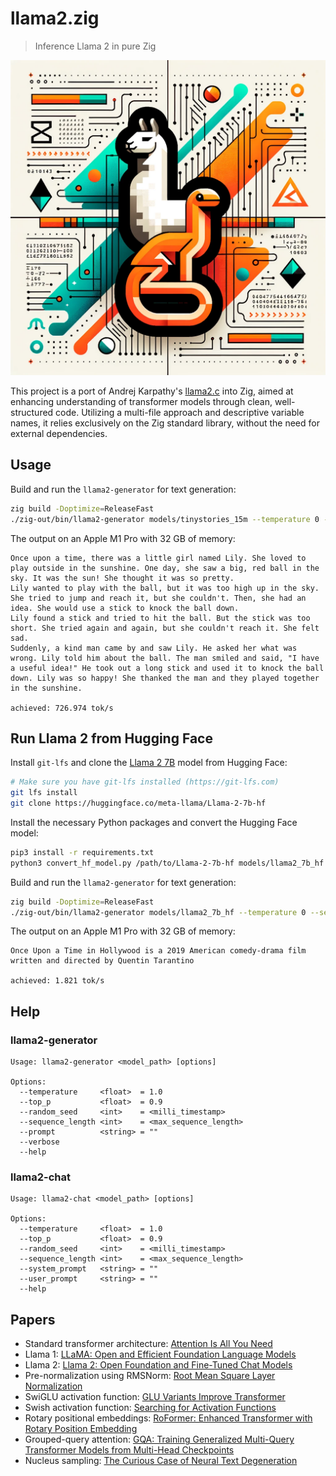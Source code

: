 # llama2.zig

> Inference Llama 2 in pure Zig

![Logo](logo.png)

This project is a port of Andrej Karpathy's [llama2.c](https://github.com/karpathy/llama2.c) into Zig, aimed at enhancing understanding of transformer models through clean, well-structured code. Utilizing a multi-file approach and descriptive variable names, it relies exclusively on the Zig standard library, without the need for external dependencies.

## Usage

Build and run the `llama2-generator` for text generation:

```sh
zig build -Doptimize=ReleaseFast
./zig-out/bin/llama2-generator models/tinystories_15m --temperature 0 --verbose
```

The output on an Apple M1 Pro with 32 GB of memory:

```
Once upon a time, there was a little girl named Lily. She loved to play outside in the sunshine. One day, she saw a big, red ball in the sky. It was the sun! She thought it was so pretty.
Lily wanted to play with the ball, but it was too high up in the sky. She tried to jump and reach it, but she couldn't. Then, she had an idea. She would use a stick to knock the ball down.
Lily found a stick and tried to hit the ball. But the stick was too short. She tried again and again, but she couldn't reach it. She felt sad.
Suddenly, a kind man came by and saw Lily. He asked her what was wrong. Lily told him about the ball. The man smiled and said, "I have a useful idea!" He took out a long stick and used it to knock the ball down. Lily was so happy! She thanked the man and they played together in the sunshine.

achieved: 726.974 tok/s
```

## Run Llama 2 from Hugging Face

Install `git-lfs` and clone the [Llama 2 7B](https://huggingface.co/meta-llama/Llama-2-7b-hf) model from Hugging Face:

```sh
# Make sure you have git-lfs installed (https://git-lfs.com)
git lfs install
git clone https://huggingface.co/meta-llama/Llama-2-7b-hf
```

Install the necessary Python packages and convert the Hugging Face model:

```sh
pip3 install -r requirements.txt
python3 convert_hf_model.py /path/to/Llama-2-7b-hf models/llama2_7b_hf
```

Build and run the `llama2-generator` for text generation:

```sh
zig build -Doptimize=ReleaseFast
./zig-out/bin/llama2-generator models/llama2_7b_hf --temperature 0 --sequence_length 28 --prompt "Once Upon a Time" --verbose
```

The output on an Apple M1 Pro with 32 GB of memory:

```
Once Upon a Time in Hollywood is a 2019 American comedy-drama film written and directed by Quentin Tarantino

achieved: 1.821 tok/s
```

## Help

### llama2-generator

```
Usage: llama2-generator <model_path> [options]

Options:
  --temperature     <float>  = 1.0
  --top_p           <float>  = 0.9
  --random_seed     <int>    = <milli_timestamp>
  --sequence_length <int>    = <max_sequence_length>
  --prompt          <string> = ""
  --verbose
  --help
```

### llama2-chat

```
Usage: llama2-chat <model_path> [options]

Options:
  --temperature     <float>  = 1.0
  --top_p           <float>  = 0.9
  --random_seed     <int>    = <milli_timestamp>
  --sequence_length <int>    = <max_sequence_length>
  --system_prompt   <string> = ""
  --user_prompt     <string> = ""
  --help
```

## Papers

- Standard transformer architecture: [Attention Is All You Need](https://arxiv.org/abs/1706.03762)
- Llama 1: [LLaMA: Open and Efficient Foundation Language Models](https://arxiv.org/abs/2302.13971)
- Llama 2: [Llama 2: Open Foundation and Fine-Tuned Chat Models](https://arxiv.org/abs/2307.09288)
- Pre-normalization using RMSNorm: [Root Mean Square Layer Normalization](https://arxiv.org/abs/1910.07467)
- SwiGLU activation function: [GLU Variants Improve Transformer](https://arxiv.org/abs/2002.05202)
- Swish activation function: [Searching for Activation Functions](https://arxiv.org/abs/1710.05941)
- Rotary positional embeddings: [RoFormer: Enhanced Transformer with Rotary Position Embedding](https://arxiv.org/abs/2104.09864)
- Grouped-query attention: [GQA: Training Generalized Multi-Query Transformer Models from Multi-Head Checkpoints](https://arxiv.org/abs/2305.13245v1)
- Nucleus sampling: [The Curious Case of Neural Text Degeneration](https://arxiv.org/abs/1904.09751)
